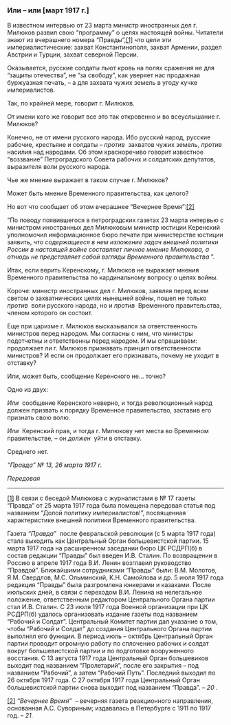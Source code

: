 ### Или – или [март 1917 г.]

В известном интервью от 23 марта министр иностранных дел г. Милюков развил свою “программу” о целях настоящей войны. Читатели знают из вчерашнего номера “Правды”,[[1]](#_ftn1) что цели эти империалистические: захват Константинополя, захват Армении, раздел Австрии и Турции, захват северной Персии.

Оказывается, русские солдаты льют кровь на полях сражения не для “защиты отечества”, не “за свободу”, как уверяет нас продажная буржуазная печать, – а для захвата чужих земель в угоду кучке империалистов.

Так, по крайней мере, говорит г. Милюков.

От имени кого же говорит все это так откровенно и во всеуслышание г. Милюков?

Конечно, не от имени русского народа. Ибо русский народ, русские рабочие, крестьяне и солдаты – _против_  захватов чужих земель, _против_  насилия над народами. Об этом красноречиво говорит известное “воззвание” Петроградского Совета рабочих и солдатских депутатов, выразителя воли русского народа.

Чье же мнение выражает в таком случае г. Милюков?

Может быть мнение Временного правительства, как целого?

Но вот что сообщает об этом вчерашнее “Вечернее Время”:[[2]](#_ftn2)

“По поводу появившегося в петроградских газетах 23 марта интервью с министром иностранных дел Милюковым министр юстиции Керенский уполномочил информационное бюро печати при министерстве юстиции заявить, что _содержащееся в нем изложение задач внешней политики России в настоящей войне составляет личное мнение Милюкова, а отнюдь не представляет собой взгляды Временного правительства_ ”.

Итак, если верить Керенскому, г. Милюков не выражает мнения Временного правительства по кардинальному вопросу о целях войны.

Короче: министр иностранных дел г. Милюков, заявляя перед всем светом о захватнических целях нынешней войны, пошел не только _против_  воли русского народа, но и _против_  Временного правительства, членом которого он состоит.

Еще при царизме г. Милюков высказывался за ответственность министров перед народом. Мы согласны с ним, что министры подотчетны и ответственны перед народом. И мы спрашиваем: продолжает ли г. Милюков признавать принцип ответственности министров? И если он продолжает его признавать, почему не уходит в отставку?

Или, может быть, сообщение Керенского не… точно?

Одно из двух:

_Или_  сообщение Керенского неверно, и тогда революционный народ должен призвать к порядку Временное правительство, заставив его признать свою волю.

_Или_  Керенский прав, и тогда г. Милюкову нет места во Временном правительстве, – он _должен_  уйти в отставку.

Среднего нет.

_“Правда” №_ _13, 26 марта 1917_ _г._

_Передовая_

  

---

[[1]](#_ftnref1) В связи с беседой Милюкова с журналистами в № 17 газеты “Правда” от 25 марта 1917 года была помещена передовая статья под названием “Долой политику империалистов!”, посвященная характеристике внешней политики Временного правительства.

Газета _“Правда”_  после февральской революции (с 5 марта 1917 года) стала выходить как Центральный Орган большевистской партии. 15 марта 1917 года на расширенном заседании бюро ЦК РСДРП(б) в состав редакции “Правды” был введен И.В. Сталин. По возвращении в Россию в апреле 1917 года В.И. Ленин возглавил руководство “Правдой”. Ближайшими сотрудниками “Правды” были: В.М. Молотов, Я.М. Свердлов, М.С. Ольминский, К.Н. Самойлова и др. 5 июля 1917 года редакция “Правды” была разгромлена юнкерами и казаками. После июльских дней, в связи с переходом В.И. Ленина на нелегальное положение, ответственным редактором Центрального Органа партии стал И.В. Сталин. С 23 июля 1917 года Военной организации при ЦК РСДРП(б) удалось организовать издание газеты под названием “Рабочий и Солдат”. Центральный Комитет партии дал указание о том, чтобы “Рабочий и Солдат” до создания Центрального Органа партии выполнял его функции. В период июль – октябрь Центральный Орган партии проводит огромную работу по сплочению рабочих и солдат вокруг большевистской партии и по подготовке вооруженного восстания. С 13 августа 1917 года Центральный Орган большевиков выходит под названием “Пролетарий”, после его закрытия – под названием “Рабочий”, а затем “Рабочий Путь”. Последний выходил по 26 октября 1917 года. С 27 октября 1917 года Центральный Орган большевистской партии снова выходит под названием “Правда”. – _20_ .

[[2]](#_ftnref2) _“Вечернее Время”_  – вечерняя газета реакционного направления, основанная А.С. Сувориным; издавалась в Петербурге с 1911 по 1917 год. – _21._